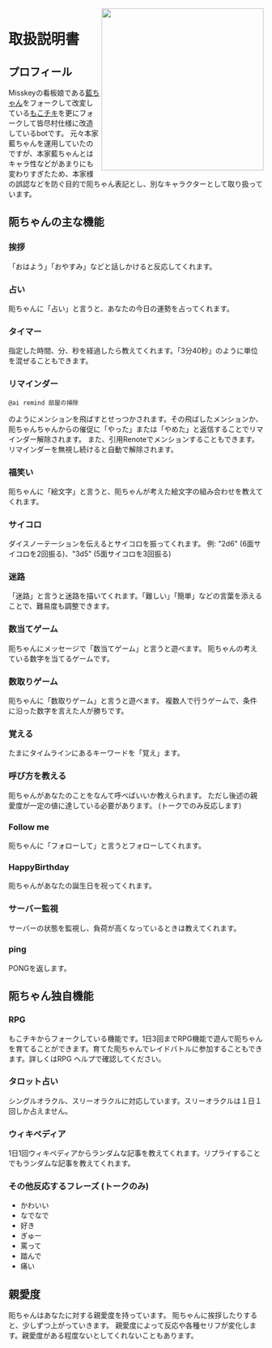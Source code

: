 <img src="https://github.com/syuilo/ai/blob/master/ai.png?raw=true" align="right" height="320px"/>

# 取扱説明書

## プロフィール

Misskeyの看板娘である[藍ちゃん](https://xn--931a.moe/)をフォークして改変している[もこチキ](https://mkkey.net/@mkck)を更にフォークして皆尽村仕様に改造しているbotです。
元々本家藍ちゃんを運用していたのですが、本家藍ちゃんとはキャラ性などがあまりにも変わりすぎたため、本家様の誤認などを防ぐ目的で阨ちゃん表記とし、別なキャラクターとして取り扱っています。

## 阨ちゃんの主な機能

### 挨拶

「おはよう」「おやすみ」などと話しかけると反応してくれます。

### 占い

阨ちゃんに「占い」と言うと、あなたの今日の運勢を占ってくれます。

### タイマー

指定した時間、分、秒を経過したら教えてくれます。「3分40秒」のように単位を混ぜることもできます。

### リマインダー

```
@ai remind 部屋の掃除
```

のようにメンションを飛ばすとせっつかされます。その飛ばしたメンションか、阨ちゃんちゃんからの催促に「やった」または「やめた」と返信することでリマインダー解除されます。
また、引用Renoteでメンションすることもできます。リマインダーを無視し続けると自動で解除されます。

### 福笑い

阨ちゃんに「絵文字」と言うと、阨ちゃんが考えた絵文字の組み合わせを教えてくれます。

### サイコロ

ダイスノーテーションを伝えるとサイコロを振ってくれます。
例: "2d6" (6面サイコロを2回振る)、"3d5" (5面サイコロを3回振る)

### 迷路

「迷路」と言うと迷路を描いてくれます。「難しい」「簡単」などの言葉を添えることで、難易度も調整できます。

### 数当てゲーム

阨ちゃんにメッセージで「数当てゲーム」と言うと遊べます。
阨ちゃんの考えている数字を当てるゲームです。

### 数取りゲーム

阨ちゃんに「数取りゲーム」と言うと遊べます。
複数人で行うゲームで、条件に沿った数字を言えた人が勝ちです。

### 覚える

たまにタイムラインにあるキーワードを「覚え」ます。

### 呼び方を教える

阨ちゃんがあなたのことをなんて呼べばいいか教えられます。
ただし後述の親愛度が一定の値に達している必要があります。
(トークでのみ反応します)

### Follow me

阨ちゃんに「フォローして」と言うとフォローしてくれます。

### HappyBirthday

阨ちゃんがあなたの誕生日を祝ってくれます。

### サーバー監視

サーバーの状態を監視し、負荷が高くなっているときは教えてくれます。

### ping

PONGを返します。

## 阨ちゃん独自機能

### RPG

もこチキからフォークしている機能です。1日3回までRPG機能で遊んで阨ちゃんを育てることができます。育てた阨ちゃんでレイドバトルに参加することもできます。詳しくはRPG ヘルプで確認してください。

### タロット占い

シングルオラクル、スリーオラクルに対応しています。スリーオラクルは１日１回しか占えません。

### ウィキペディア

1日1回ウィキペディアからランダムな記事を教えてくれます。リプライすることでもランダムな記事を教えてくれます。

### その他反応するフレーズ (トークのみ)

- かわいい
- なでなで
- 好き
- ぎゅー
- 罵って
- 踏んで
- 痛い

## 親愛度

阨ちゃんはあなたに対する親愛度を持っています。
阨ちゃんに挨拶したりすると、少しずつ上がっていきます。
親愛度によって反応や各種セリフが変化します。親愛度がある程度ないとしてくれないこともあります。
